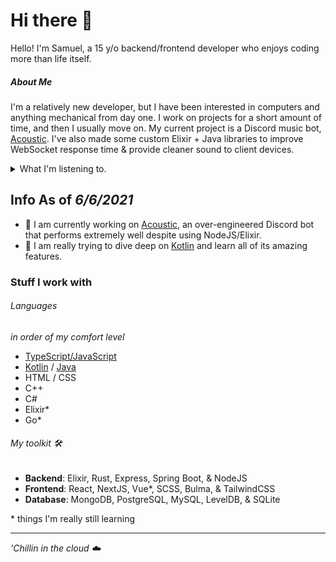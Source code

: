 # Hi there 👋

Hello! I'm Samuel, a 15 y/o backend/frontend developer who enjoys coding more than life itself. 

##### About Me

I'm a relatively new developer, but I have been interested in computers and anything mechanical from day one. I work on projects for a short amount of time, and then I usually move on. My current project is a Discord music bot, [Acoustic](https://github.com/acousticly). I've also made some custom Elixir + Java libraries to improve WebSocket response time & provide cleaner sound to client devices.
<details>
  <summary>What I'm listening to.</summary>
  <a href=https://spotify-github-profile.vercel.app/api/view?uid=eszli7hrnvlnbd287ncscgu3q&redirect=true">
    <img alt="Spotify" src="https://spotify-github-profile.vercel.app/api/view?uid=eszli7hrnvlnbd287ncscgu3q&cover_image=false&theme=default">
  </a>
</details>

## Info As of *6/6/2021*

- **🔭** I am currently working on [Acoustic](https://github.com/acousticly), an over-engineered Discord bot that performs extremely well despite using NodeJS/Elixir.
- **🌱** I am really trying to dive deep on [Kotlin](https://kotlinlang.org/) and learn all of its amazing features.

### Stuff I work with

###### Languages

*in order of my comfort level*

- [TypeScript/JavaScript](https://www.typescriptlang.org)
- [Kotlin](https://kotlinlang.org/) / [Java](https://github.com/openjdk/jdk/blob/master/doc/building.md)
- HTML / CSS
- C++
- C#   
- Elixir*
- Go*

###### My toolkit 🛠️

- **Backend**: Elixir, Rust, Express, Spring Boot, & NodeJS
- **Frontend**: React, NextJS, Vue*, SCSS, Bulma, & TailwindCSS
- **Database**: MongoDB, PostgreSQL, MySQL, LevelDB, & SQLite

\* things I'm really still learning

---

<em>'Chillin in the cloud ☁️</em>
